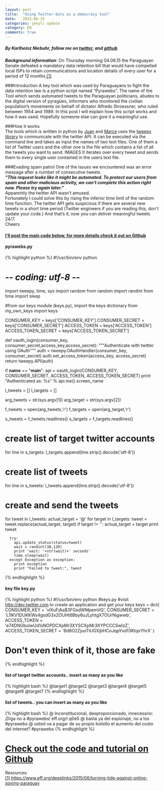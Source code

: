 ```yaml
---
layout: post
title:  "Using Twitter-bots as a democracy tool"
date:   2015-06-15
categories: jekyll update
category: EN
comments: true
---
```


<h5>By Karlheinz Niebuhr, follow me on <a href="https://twitter.com/NiebuhrKarl">twitter</a>, and <a href="https://github.com/Karlheinzniebuhr">github</a></h5>


***Background information***: On Thursday morning 04.06.15 the Paraguayan Senate defeated a mandatory data retention bill that would have compelled local ISPs to retain communications and location details of every user for a period of 12 months.<A HREF="#1">[1]</A> 

###Introduction
A key tool which was used by Paraguayans to fight the data retention law is a python script named “Pyrawebs”. The name of the Tool which sends automated tweets to the Paraguayan politicians, alludes to the digital version of pyragües, informers who monitored the civilian population’s movements on behalf of dictator Alfredo Stroessner, who ruled between 1954 and 1989. In this post I will explain how this script works and how it was used. Hopefully someone else can give it a meaningful use.

###How it works  
The tools which is written in python by <a href="https://twitter.com/juanbaezr">Juan</a> and <a href="https://twitter.com/melizeche">Marce</a> uses the [tweepy library](https://github.com/tweepy/tweepy) to communicate with the twitter API. It can be executed via the command line and takes as input the names of two text files. One of them a list of Twitter users and the other one is the file which contains a list of all the tweets you want to send. 
IMAGES
It iterates over every tweet and sends them to every single user contained in the users text file. 

###Evading spam patrol
One of the issues we encountered was an error message after a number of consecutive tweets.    
***"This request looks like it might be automated. To protect our users from spam and other malicious activity, we can't complete this action right now. Please try again later."***  
Apparently the twitter API wasn’t amused.  
Fortunately I could solve this by rising the inferior time limit of the random time function. The twitter API gets suspicious if there are several new tweets in a short time period (Twitter engineers if you are reading this, don't update your code.) And that’s it, now you can deliver meaningful tweets 24/7.  
Cheers


#### [I'll post the main code below, for more details check it out on Github](https://github.com/Karlheinzniebuhr/pyrawebs)

#### pyrawebs.py
{% highlight python %}
#!/usr/bin/env python
# -*- coding: utf-8 -*-

import tweepy, time, sys
import random
from random import randint
from time import sleep

#from our keys module (keys.py), import the keys dictionary
from my_own_keys import keys

CONSUMER_KEY = keys['CONSUMER_KEY']
CONSUMER_SECRET = keys['CONSUMER_SECRET']
ACCESS_TOKEN = keys['ACCESS_TOKEN']
ACCESS_TOKEN_SECRET = keys['ACCESS_TOKEN_SECRET']

def oauth_login(consumer_key, consumer_secret,access_key,access_secret):
  """Authenticate with twitter using OAuth"""
  auth = tweepy.OAuthHandler(consumer_key, consumer_secret)
  auth.set_access_token(access_key, access_secret)
  return tweepy.API(auth)

if __name__ == "__main__":
  api = oauth_login(CONSUMER_KEY, CONSUMER_SECRET, ACCESS_TOKEN, ACCESS_TOKEN_SECRET)
  print "Authenticated as: %s" % api.me().screen_name

  l_tweets   = []
  l_targets  = []

  arg_tweets  = str(sys.argv[1])
  arg_target  = str(sys.argv[2])

  f_tweets   = open(arg_tweets,'r')
  f_targets  = open(arg_target,'r')

  s_tweets   = f_tweets.readlines()
  s_targets  = f_targets.readlines()
  
  # create list of target twitter accounts
  for line in s_targets:
    l_targets.append(line.strip().decode('utf-8'))

  # create list of tweets
  for line in s_tweets:
    l_tweets.append(line.strip().decode('utf-8'))

  # create and send the tweets
  for tweet in l_tweets:
    actual_target = '@'
    for target in l_targets:
      tweet   = tweet.replace(actual_target, target)
      if target != '':
        actual_target = target
      print tweet
      
      try:
        api.update_status(status=tweet)
        wait = randint(30,120)
        print 'wait: '+str(wait)+' seconds'
        time.sleep(wait)
      except Exception as exception:
        print exception
        print "Failed to tweet:", tweet
      
{% endhighlight %}

#### key file key.py
{% highlight python %}
#!/usr/bin/env python
#keys.py
#visit http://dev.twitter.com to create an application and get your keys
keys = dict(
CONSUMER_KEY = 'vlXuFjAa$3FGsdWMpemVQ',
CONSUMER_SECRET = 'L1IKV1DUKKWs4gsdG3x2OUHt6Bby6uJLyhtgX7OUrNigwwb',
ACCESS_TOKEN = 'e74DNGbuIwUd1xNOPDCXpMr3XYSCXpMr3XYPCCCSwIzZ',
ACCESS_TOKEN_SECRET = '8d8O2ZjuoTIUGXjbHCoJqpYxd13KtqxYhrX'
)
# Don't even think of it, those are fake
{% endhighlight %}

#### list of target twitter accounts.. insert as many as you like  
{% highlight bash %}
@target1
@target2
@target3
@target4
@target5
@target6
@target7
{% endhighlight %}

#### list of tweets.. you can insert as many as you like
{% highlight bash %}
@ Inconstitucional, desproporcionado, innecesario: ¡Diga no a #pyrawebs! eff.org/r.q0e5
@ basta ya del espionaje, no a los #pyrawebs
@ usted va a pagar de su propio bolsillo el aumento del costo del internet? #pyrawebs
{% endhighlight %}


# [Check out the code and tutorial on Github](https://github.com/Karlheinzniebuhr/pyrawebs)



Resources:  <br>
<A NAME="1" href="https://www.eff.org/deeplinks/2015/06/turning-tide-against-online-spying-paraguay">[1] https://www.eff.org/deeplinks/2015/06/turning-tide-against-online-spying-paraguay</A>  <br>
